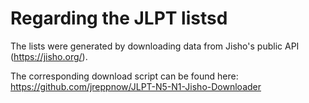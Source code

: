 # Regarding the JLPT listsd

The lists were generated by downloading data from Jisho's public API (https://jisho.org/).

The corresponding download script can be found here: https://github.com/jreppnow/JLPT-N5-N1-Jisho-Downloader
